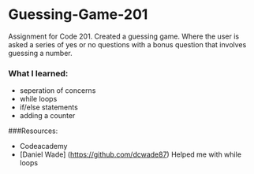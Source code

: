 # Guessing-Game-201
Assignment for Code 201. Created a guessing game. Where the user is asked a series of yes or no questions with a bonus question that involves guessing a number.

### What I learned:
- seperation of concerns
- while loops
- if/else statements
- adding a counter

###Resources:
- Codeacademy
- [Daniel Wade] (https://github.com/dcwade87) Helped me with while loops
